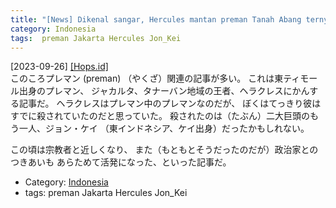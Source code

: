 ```yaml
---
title: "[News] Dikenal sangar, Hercules mantan preman Tanah Abang ternyata tunduk kepada sosok jenderal yang satu ini ---ヘラクレス！"
category: Indonesia
tags:  preman Jakarta Hercules Jon_Kei
---
```


[2023-09-26] [[Hops.id]](https://www.hops.id/unik/29410290416/dikenal-sangar-hercules-mantan-preman-tanah-abang-ternyata-tunduk-kepada-sosok-jenderal-yang-satu-ini?utm_source=pocket_saves)  
 このころプレマン (preman) （やくざ）関連の記事が多い。
これは東ティモール出身のプレマン、
ジャカルタ、タナーバン地域の王者、ヘラクレスにかんする記事だ。
ヘラクレスはプレマン中のプレマンなのだが、
ぼくはてっきり彼はすでに殺されていたのだと思っていた。
殺されたのは（たぶん）二大巨頭のもう一人、ジョン・ケイ
（東インドネシア、ケイ出身）だったかもしれない。

 この頃は宗教者と近しくなり、
また（もともとそうだったのだが）政治家とのつきあいも
あらためて活発になった、といった記事だ。

- Category: [Indonesia](categories.html#Indonesia)
- tags:  preman Jakarta Hercules Jon_Kei

